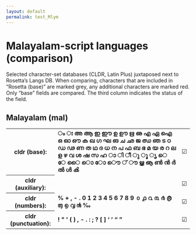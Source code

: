 ```yaml
---
layout: default
permalink: test_Mlym
---
```


<h1>Malayalam-script languages (comparison)</h1>

<p>Selected character-set databases (CLDR, Latin Plus) juxtaposed next to Rosetta’s Langs DB. When comparing, characters that are included in “Rosetta (base)” are marked grey, any additional characters are marked red. Only “base” fields are compared. The third column indicates the status of the field.<p>

<h2>Malayalam (mal)</h2>

<table>
 <tr><th>cldr (base):</th><td><strong>ം</strong> <strong>ഃ</strong> <strong>അ</strong> <strong>ആ</strong> <strong>ഇ</strong> <strong>ഈ</strong> <strong>ഉ</strong> <strong>ഊ</strong> <strong>ഋ</strong> <strong>ഌ</strong> <strong>എ</strong> <strong>ഏ</strong> <strong>ഐ</strong> <strong>ഒ</strong> <strong>ഓ</strong> <strong>ഔ</strong> <strong>ക</strong> <strong>ഖ</strong> <strong>ഗ</strong> <strong>ഘ</strong> <strong>ങ</strong> <strong>ച</strong> <strong>ഛ</strong> <strong>ജ</strong> <strong>ഝ</strong> <strong>ഞ</strong> <strong>ട</strong> <strong>ഠ</strong> <strong>ഡ</strong> <strong>ഢ</strong> <strong>ണ</strong> <strong>ത</strong> <strong>ഥ</strong> <strong>ദ</strong> <strong>ധ</strong> <strong>ന</strong> <strong>പ</strong> <strong>ഫ</strong> <strong>ബ</strong> <strong>ഭ</strong> <strong>മ</strong> <strong>യ</strong> <strong>ര</strong> <strong>റ</strong> <strong>ല</strong> <strong>ള</strong> <strong>ഴ</strong> <strong>വ</strong> <strong>ശ</strong> <strong>ഷ</strong> <strong>സ</strong> <strong>ഹ</strong> <strong>ാ</strong> <strong>ി</strong> <strong>ീ</strong> <strong>ു</strong> <strong>ൂ</strong> <strong>ൃ</strong> <strong>െ</strong> <strong>േ</strong> <strong>ൈ</strong> <strong>ൊ</strong> <strong>ോ</strong> <strong>ൌ</strong> <strong>്</strong> <strong>ൗ</strong> <strong>ൠ</strong> <strong>ൡ</strong> <strong>ൺ</strong> <strong>ൻ</strong> <strong>ർ</strong> <strong>ൽ</strong> <strong>ൾ</strong> <strong>ൿ</strong> <strong>‌</strong> <strong>‍</strong> </td><td>☑︎</td></tr>
<tr><th>cldr (auxiliary):</th><td><span></span> </td><td>☑︎</td></tr>
<tr><th>cldr (numbers):</th><td><strong>%</strong> <strong>+</strong> <strong>,</strong> <strong>-</strong> <strong>.</strong> <strong>0</strong> <strong>1</strong> <strong>2</strong> <strong>3</strong> <strong>4</strong> <strong>5</strong> <strong>6</strong> <strong>7</strong> <strong>8</strong> <strong>9</strong> <strong>൦</strong> <strong>൧</strong> <strong>൨</strong> <strong>൩</strong> <strong>൪</strong> <strong>൫</strong> <strong>൬</strong> <strong>൭</strong> <strong>൮</strong> <strong>൯</strong> <strong>‰</strong> </td><td>☑︎</td></tr>
<tr><th>cldr (punctuation):</th><td><strong>!</strong> <strong>"</strong> <strong>'</strong> <strong>(</strong> <strong>)</strong> <strong>,</strong> <strong>-</strong> <strong>.</strong> <strong>:</strong> <strong>;</strong> <strong>?</strong> <strong>[</strong> <strong>]</strong> <strong>‘</strong> <strong>’</strong> <strong>“</strong> <strong>”</strong> </td><td>☑︎</td></tr>
 </table>

